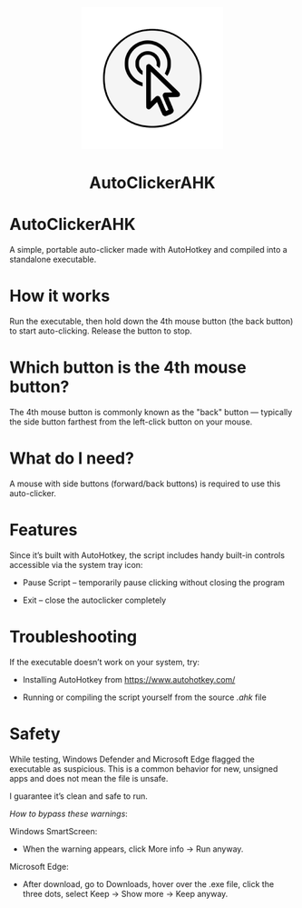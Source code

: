 <p align="center">
  <img src="autoclicker.png" alt="AutoClicker Logo" width="250" />
</p>

<h1 align="center">AutoClickerAHK</h1>

# AutoClickerAHK
A simple, portable auto-clicker made with AutoHotkey and compiled into a standalone executable.

# How it works
Run the executable, then hold down the 4th mouse button (the back button) to start auto-clicking. Release the button to stop.

#  Which button is the 4th mouse button?

The 4th mouse button is commonly known as the "back" button — typically the side button farthest from the left-click button on your mouse.

# What do I need?

A mouse with side buttons (forward/back buttons) is required to use this auto-clicker.

# Features

Since it’s built with AutoHotkey, the script includes handy built-in controls accessible via the system tray icon:
* Pause Script – temporarily pause clicking without closing the program

* Exit – close the autoclicker completely

# Troubleshooting

If the executable doesn’t work on your system, try:

* Installing AutoHotkey from https://www.autohotkey.com/

* Running or compiling the script yourself from the source *.ahk* file

# Safety

While testing, Windows Defender and Microsoft Edge flagged the executable as suspicious. This is a common behavior for new, unsigned apps and does not mean the file is unsafe.

I guarantee it’s clean and safe to run.

*How to bypass these warnings*:

Windows SmartScreen:
* When the warning appears, click More info → Run anyway.

Microsoft Edge:
* After download, go to Downloads, hover over the .exe file, click the three dots, select Keep → Show more → Keep anyway.
